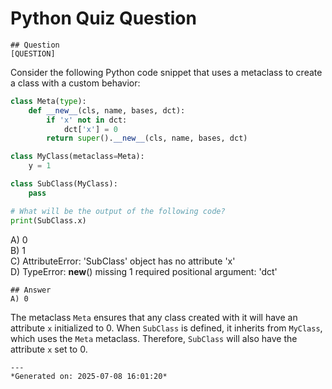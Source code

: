 # Python Quiz Question
    
    ## Question
    [QUESTION]
Consider the following Python code snippet that uses a metaclass to create a class with a custom behavior:

```python
class Meta(type):
    def __new__(cls, name, bases, dct):
        if 'x' not in dct:
            dct['x'] = 0
        return super().__new__(cls, name, bases, dct)

class MyClass(metaclass=Meta):
    y = 1

class SubClass(MyClass):
    pass

# What will be the output of the following code?
print(SubClass.x)
```

A) 0  
B) 1  
C) AttributeError: 'SubClass' object has no attribute 'x'  
D) TypeError: __new__() missing 1 required positional argument: 'dct'
    
    ## Answer
    A) 0

The metaclass `Meta` ensures that any class created with it will have an attribute `x` initialized to 0. When `SubClass` is defined, it inherits from `MyClass`, which uses the `Meta` metaclass. Therefore, `SubClass` will also have the attribute `x` set to 0.
    
    ---
    *Generated on: 2025-07-08 16:01:20*
    